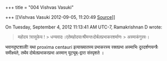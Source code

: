 +++
title = "004 Vishvas Vasuki"

+++
[[Vishvas Vasuki	2012-09-05, 11:20:49 [Source](https://groups.google.com/g/samskrita/c/3_6XuR-hlek)]]



  
  
On Tuesday, September 4, 2012 11:13:41 AM UTC-7, Ramakrishnan D wrote:

> महोदय !वासुकेय ! >
> धन्यवादः।एतेमहोदयाःश्रीमन्तःदोर्बलप्रभाकरशर्माणः > अस्माकंगुरवः।

  
भवानदृष्टशाली! यथा‌ proxima centauri इत्याख्यातस्य प्रभाकरस्य रक्तप्रभा अस्माभिः दूरदर्शणयन्त्रैः समीक्ष्यते, तथैव दोर्बलप्रभाकरप्रभा अस्मान् यूट्यूब्-द्वारा संस्पृशते ।

